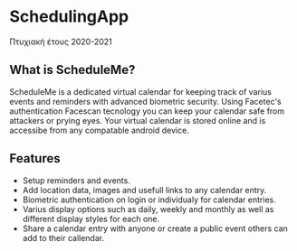 # SchedulingApp
 Πτυχιακή έτους 2020-2021
 
 ## What is ScheduleMe?
 
 ScheduleMe is a dedicated virtual calendar for keeping track of varius events and reminders with advanced biometric security. Using Facetec's authentication Facescan tecnology you can keep your calendar safe from attackers or prying eyes. Your virtual calendar is stored online and is accessibe from any compatable android device.
 
 ## Features 
 
 - Setup reminders and events.
 - Add location data, images and usefull links to any calendar entry.
 - Biometric authentication on login or individualy for calendar entries.
 - Varius display options such as daily, weekly and monthly as well as different display styles for each one.
 - Share a calendar entry with anyone or create a public event others can add to their callendar.  
 
 
 
